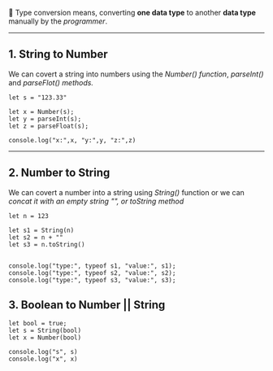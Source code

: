 📌 Type conversion means, converting **one data type** to another **data type** manually by the *programmer*.

---
## 1. String to Number

We can covert a string into numbers using the *Number() function*, *parseInt()* and *parseFlot() methods.*

```run-js
let s = "123.33"

let x = Number(s);
let y = parseInt(s);
let z = parseFloat(s);

console.log("x:",x, "y:",y, "z:",z)
```

---
## 2. Number to String

We can covert a number into a string using *String()* function or we can *concat it with an empty string  "", or toString method*


```run-js
let n = 123

let s1 = String(n)
let s2 = n + ""
let s3 = n.toString()


console.log("type:", typeof s1, "value:", s1);
console.log("type:", typeof s2, "value:", s2);
console.log("type:", typeof s3, "value:", s3);
```


## 3. Boolean to Number || String

```run-js
let bool = true;
let s = String(bool)
let x = Number(bool)

console.log("s", s)
console.log("x", x)
```